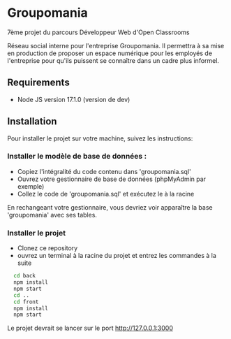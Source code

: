 # Groupomania 

7ème projet du parcours Développeur Web d'Open Classrooms

Réseau social interne pour l'entreprise Groupomania. Il permettra à sa mise en production de proposer un espace numérique pour les employés de l'entreprise pour qu'ils puissent se connaître dans un cadre plus informel.

## Requirements

- Node JS version 17.1.0 (version de dev)

## Installation

Pour installer le projet sur votre machine, suivez les instructions: 

### Installer le modèle de base de données :

- Copiez l'intégralité du code contenu dans 'groupomania.sql'
- Ouvrez votre gestionnaire de base de données (phpMyAdmin par exemple)
- Collez le code de 'groupomania.sql' et exécutez le à la racine

En rechangeant votre gestionnaire, vous devriez voir apparaître la base 'groupomania' avec ses tables.

### Installer le projet
- Clonez ce repository 
- ouvrez un terminal à la racine du projet et entrez les commandes  à la suite

```bash
  cd back
  npm install
  npm start
  cd ..
  cd front
  npm install
  npm start
```

Le projet devrait se lancer sur le port http://127.0.0.1:3000

